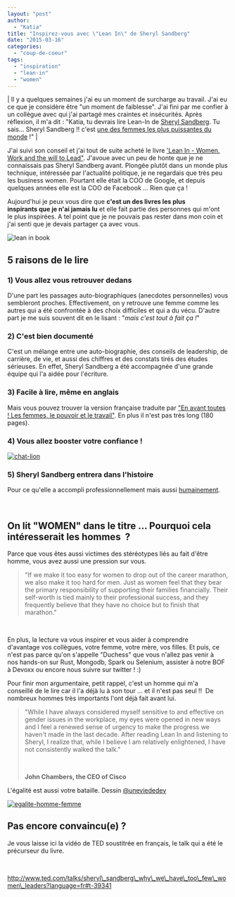```yaml
---
layout: "post"
author: 
  - "Katia"
title: "Inspirez-vous avec \"Lean In\" de Sheryl Sandberg"
date: "2015-03-16"
categories: 
  - "coup-de-coeur"
tags: 
  - "inspiration"
  - "lean-in"
  - "women"
---
```


| Il y a quelques semaines j'ai eu un moment de surcharge au travail. J'ai eu ce que je considère être "un moment de faiblesse". J'ai fini par me confier à un collègue avec qui j'ai partagé mes craintes et insécurités. Après réflexion, il m'a dit : "Katia, tu devrais lire Lean-In de [Sheryl Sandberg](http://fr.wikipedia.org/wiki/Sheryl_Sandberg "Wikipedia"). Tu sais... Sheryl Sandberg !! c'est [une des femmes les plus puissantes du monde](http://www.forbes.com/power-women/list/#tab:overall "Forbes Liste Femmes Puissantes") !" |

J'ai suivi son conseil et j'ai tout de suite acheté le livre ['Lean In - Women, Work and the will to Lead"](http://www.amazon.fr/Lean-In-Women-Work-Will/dp/0385349947 "Amazon"). J'avoue avec un peu de honte que je ne connaissais pas Sheryl Sandberg avant. Plongée plutôt dans un monde plus technique, intéressée par l'actualité politique, je ne regardais que très peu les business women. Pourtant elle était la COO de Google, et depuis quelques années elle est la COO de Facebook ... Rien que ça !

Aujourd'hui je peux vous dire que **c'est un des livres les plus inspirants que je n'ai jamais lu** et elle fait partie des personnes qui m'ont le plus inspirées. A tel point que je ne pouvais pas rester dans mon coin et j'ai senti que je devais partager ça avec vous.

![lean in book](/assets/2015/03/2015-03-16-inspirez-vous-avec-lean-in-de-sheryl-sandberg/lean-in-book.jpg)

## 5 raisons de le lire

### 1) Vous allez vous retrouver dedans

D'une part les passages auto-biographiques (anecdotes personnelles) vous sembleront proches. Effectivement, on y retrouve une femme comme les autres qui a été confrontée à des choix difficiles et qui a du vécu. D'autre part je me suis souvent dit en le lisant : "_mais c'est tout à fait ça !_"

### 2) C'est bien documenté

C'est un mélange entre une auto-biographie, des conseils de leadership, de carrière, de vie, et aussi des chiffres et des constats tirés des études sérieuses. En effet, Sheryl Sandberg a été accompagnée d'une grande équipe qui l'a aidée pour l'écriture.

### 3) Facile à lire, même en anglais

Mais vous pouvez trouver la version française traduite par ["En avant toutes ! Les femmes, le pouvoir et le travail"](http://www.amazon.fr/En-avant-toutes-Sheryl-Sandberg/dp/2709643936 "En avant toutes"). En plus il n'est pas très long (180 pages).

### 4) Vous allez booster votre confiance !

[![chat-lion](/assets/2015/03/2015-03-16-inspirez-vous-avec-lean-in-de-sheryl-sandberg/chat-lion.jpg)](/assets/2015/03/2015-03-16-inspirez-vous-avec-lean-in-de-sheryl-sandberg/chat-lion.jpg) [](http://www.duchess-france.org/wp-content/uploads/2015/03/powerful_1-truthinsideofyou.jpg) 

### 5) Sheryl Sandberg entrera dans l'histoire

Pour ce qu'elle a accompli professionnellement mais aussi [humainement](http://leanin.org/ "Lean In Org").

 

## On lit "WOMEN" dans le titre ... Pourquoi cela intéresserait les hommes  ?

Parce que vous êtes aussi victimes des stéréotypes liés au fait d'être homme, vous avez aussi une pression sur vous.

> "If we make it too easy for women to drop out of the career marathon, we also make it too hard for men. Just as women feel that they bear the primary responsibility of supporting their families financially. Their self-worth is tied mainly to their professional success, and they frequently believe that they have no choice but to finish that marathon."

 

En plus, la lecture va vous inspirer et vous aider à comprendre d'avantage vos collègues, votre femme, votre mère, vos filles. Et puis, ce n'est pas parce qu'on s'appelle "Duchess" que vous n'allez pas venir à nos hands-on sur Rust, Mongodb, Spark ou Selenium, assister à notre BOF à Devoxx ou encore nous suivre sur twitter ! :)

Pour finir mon argumentaire, petit rappel, c'est un homme qui m'a conseillé de le lire car il l'a déjà lu à son tour ... et il n'est pas seul !!  De nombreux hommes très importants l'ont déjà fait avant lui.

> "While I have always considered myself sensitive to and effective on gender issues in the workplace, my eyes were opened in new ways and I feel a renewed sense of urgency to make the progress we haven't made in the last decade. After reading Lean In and listening to Sheryl, I realize that, while I believe I am relatively enlightened, I have not consistently walked the talk."
> 
>  
> 
> **John Chambers, the CEO of Cisco**

L'égalité est aussi votre bataille. Dessin [@uneviededev](https://twitter.com/uneviededev "Une vie de Dev")

[![egalite-homme-femme](/assets/2015/03/2015-03-16-inspirez-vous-avec-lean-in-de-sheryl-sandberg/egalite-homme-femme.jpg)](/assets/2015/03/2015-03-16-inspirez-vous-avec-lean-in-de-sheryl-sandberg/egalite-homme-femme.jpg)

## Pas encore convaincu(e) ?

Je vous laisse ici la vidéo de TED soustitrée en français, le talk qui a été le précurseur du livre.

 

http://www.ted.com/talks/sheryl\_sandberg\_why\_we\_have\_too\_few\_women\_leaders?language=fr#t-39341
